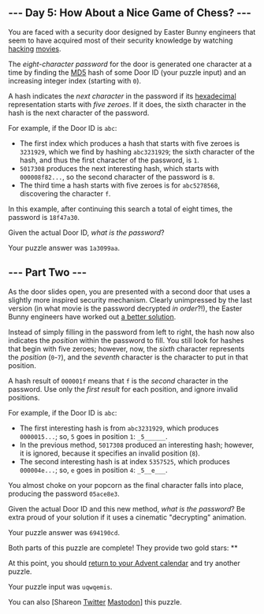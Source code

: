 ## --- Day 5: How About a Nice Game of Chess? ---

You are faced with a security door designed by Easter Bunny engineers that seem to have acquired most of their security knowledge by watching [hacking](<https://en.wikipedia.org/wiki/Hackers_(film)>) [movies](https://en.wikipedia.org/wiki/WarGames).

The _eight-character password_ for the door is generated one character at a time by finding the [MD5](https://en.wikipedia.org/wiki/MD5) hash of some Door ID (your puzzle input) and an increasing integer index (starting with `0`).

A hash indicates the _next character_ in the password if its [hexadecimal](https://en.wikipedia.org/wiki/Hexadecimal) representation starts with _five zeroes_. If it does, the sixth character in the hash is the next character of the password.

For example, if the Door ID is `abc`:

- The first index which produces a hash that starts with five zeroes is `3231929`, which we find by hashing `abc3231929`; the sixth character of the hash, and thus the first character of the password, is `1`.
- `5017308` produces the next interesting hash, which starts with `000008f82...`, so the second character of the password is `8`.
- The third time a hash starts with five zeroes is for `abc5278568`, discovering the character `f`.

In this example, after continuing this search a total of eight times, the password is `18f47a30`.

Given the actual Door ID, _what is the password_?

Your puzzle answer was `1a3099aa`.

## --- Part Two ---

As the door slides open, you are presented with a second door that uses a slightly more <span title="This one says 'WOPR' in block letters.">inspired</span> security mechanism. Clearly unimpressed by the last version (in what movie is the password decrypted _in order_?!), the Easter Bunny engineers have worked out [a better solution](https://www.youtube.com/watch?v=NHWjlCaIrQo&t=25).

Instead of simply filling in the password from left to right, the hash now also indicates the _position_ within the password to fill. You still look for hashes that begin with five zeroes; however, now, the _sixth_ character represents the _position_ (`0`-`7`), and the _seventh_ character is the character to put in that position.

A hash result of `000001f` means that `f` is the _second_ character in the password. Use only the _first result_ for each position, and ignore invalid positions.

For example, if the Door ID is `abc`:

- The first interesting hash is from `abc3231929`, which produces `0000015...`; so, `5` goes in position `1`: `_5______`.
- In the previous method, `5017308` produced an interesting hash; however, it is ignored, because it specifies an invalid position (`8`).
- The second interesting hash is at index `5357525`, which produces `000004e...`; so, `e` goes in position `4`: `_5__e___`.

You almost choke on your popcorn as the final character falls into place, producing the password `05ace8e3`.

Given the actual Door ID and this new method, _what is the password_? Be extra proud of your solution if it uses a cinematic "decrypting" animation.

Your puzzle answer was `694190cd`.

Both parts of this puzzle are complete! They provide two gold stars: \*\*

At this point, you should [return to your Advent calendar](/2016) and try another puzzle.

Your puzzle input was `uqwqemis`.

You can also <span class="share">[Share<span class="share-content">on [Twitter](https://twitter.com/intent/tweet?text=I%27ve+completed+%22How+About+a+Nice+Game+of+Chess%3F%22+%2D+Day+5+%2D+Advent+of+Code+2016&url=https%3A%2F%2Fadventofcode%2Ecom%2F2016%2Fday%2F5&related=ericwastl&hashtags=AdventOfCode) [Mastodon](<javascript:void(0);>)</span>]</span> this puzzle.
